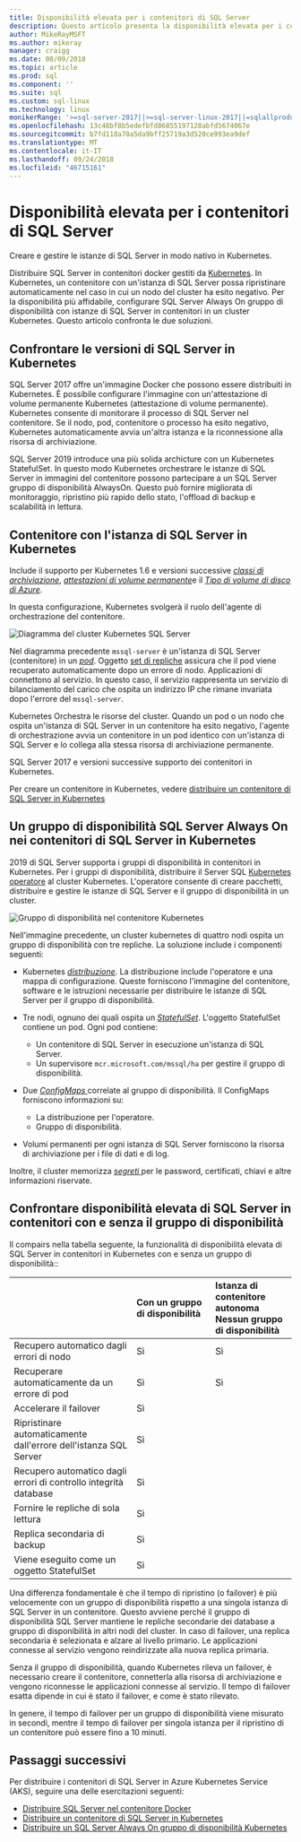 ```yaml
---
title: Disponibilità elevata per i contenitori di SQL Server
description: Questo articolo presenta la disponibilità elevata per i contenitori di SQL Server
author: MikeRayMSFT
ms.author: mikeray
manager: craigg
ms.date: 08/09/2018
ms.topic: article
ms.prod: sql
ms.component: ''
ms.suite: sql
ms.custom: sql-linux
ms.technology: linux
monikerRange: '>=sql-server-2017||>=sql-server-linux-2017||=sqlallproducts-allversions'
ms.openlocfilehash: 13c48bf8b5edefbfd86855197128abfd5674067e
ms.sourcegitcommit: b7fd118a70a5da9bff25719a3d520ce993ea9def
ms.translationtype: MT
ms.contentlocale: it-IT
ms.lasthandoff: 09/24/2018
ms.locfileid: "46715161"
---
```

# <a name="high-availability-for-sql-server-containers"></a>Disponibilità elevata per i contenitori di SQL Server

Creare e gestire le istanze di SQL Server in modo nativo in Kubernetes.

Distribuire SQL Server in contenitori docker gestiti da [Kubernetes](https://kubernetes.io/). In Kubernetes, un contenitore con un'istanza di SQL Server possa ripristinare automaticamente nel caso in cui un nodo del cluster ha esito negativo. Per la disponibilità più affidabile, configurare SQL Server Always On gruppo di disponibilità con istanze di SQL Server in contenitori in un cluster Kubernetes. Questo articolo confronta le due soluzioni.

## <a name="compare-sql-server-versions-on-kubernetes"></a>Confrontare le versioni di SQL Server in Kubernetes

SQL Server 2017 offre un'immagine Docker che possono essere distribuiti in Kubernetes. È possibile configurare l'immagine con un'attestazione di volume permanente Kubernetes (attestazione di volume permanente). Kubernetes consente di monitorare il processo di SQL Server nel contenitore. Se il nodo, pod, contenitore o processo ha esito negativo, Kubernetes automaticamente avvia un'altra istanza e la riconnessione alla risorsa di archiviazione.

SQL Server 2019 introduce una più solida archicture con un Kubernetes StatefulSet. In questo modo Kubernetes orchestrare le istanze di SQL Server in immagini del contenitore possono partecipare a un SQL Server gruppo di disponibilità AlwaysOn. Questo può fornire migliorata di monitoraggio, ripristino più rapido dello stato, l'offload di backup e scalabilità in lettura.  

## <a name="container-with-sql-server-instance-on-kubernetes"></a>Contenitore con l'istanza di SQL Server in Kubernetes

Include il supporto per Kubernetes 1.6 e versioni successive [ *classi di archiviazione*](http://kubernetes.io/docs/concepts/storage/storage-classes/), [ *attestazioni di volume permanente*](http://kubernetes.io/docs/concepts/storage/storage-classes/#persistentvolumeclaims)e il [  *Tipo di volume di disco di Azure*](https://github.com/kubernetes/examples/tree/master/staging/volumes/azure_disk). 

In questa configurazione, Kubernetes svolgerà il ruolo dell'agente di orchestrazione del contenitore. 

![Diagramma del cluster Kubernetes SQL Server](media/tutorial-sql-server-containers-kubernetes/kubernetes-sql.png)

Nel diagramma precedente `mssql-server` è un'istanza di SQL Server (contenitore) in un [ *pod*](http://kubernetes.io/docs/concepts/workloads/pods/pod/). Oggetto [set di repliche](http://kubernetes.io/docs/concepts/workloads/controllers/replicaset/) assicura che il pod viene recuperato automaticamente dopo un errore di nodo. Applicazioni di connettono al servizio. In questo caso, il servizio rappresenta un servizio di bilanciamento del carico che ospita un indirizzo IP che rimane invariata dopo l'errore del `mssql-server`.

Kubernetes Orchestra le risorse del cluster. Quando un pod o un nodo che ospita un'istanza di SQL Server in un contenitore ha esito negativo, l'agente di orchestrazione avvia un contenitore in un pod identico con un'istanza di SQL Server e lo collega alla stessa risorsa di archiviazione permanente.

SQL Server 2017 e versioni successive supporto dei contenitori in Kubernetes.

Per creare un contenitore in Kubernetes, vedere [distribuire un contenitore di SQL Server in Kubernetes](tutorial-sql-server-containers-kubernetes.md)

## <a name="a-sql-server-always-on-availability-group-on-sql-server-containers-in-kubernetes"></a>Un gruppo di disponibilità SQL Server Always On nei contenitori di SQL Server in Kubernetes

2019 di SQL Server supporta i gruppi di disponibilità in contenitori in Kubernetes. Per i gruppi di disponibilità, distribuire il Server SQL [Kubernetes operatore](http://coreos.com/blog/introducing-operators.html) al cluster Kubernetes. L'operatore consente di creare pacchetti, distribuire e gestire le istanze di SQL Server e il gruppo di disponibilità in un cluster.

![Gruppo di disponibilità nel contenitore Kubernetes](media/tutorial-sql-server-ag-containers-kubernetes/KubernetesCluster.png)

Nell'immagine precedente, un cluster kubernetes di quattro nodi ospita un gruppo di disponibilità con tre repliche. La soluzione include i componenti seguenti:

* Kubernetes [ *distribuzione*](http://kubernetes.io/docs/concepts/workloads/controllers/deployment/). La distribuzione include l'operatore e una mappa di configurazione. Queste forniscono l'immagine del contenitore, software e le istruzioni necessarie per distribuire le istanze di SQL Server per il gruppo di disponibilità.

* Tre nodi, ognuno dei quali ospita un [ *StatefulSet*](http://kubernetes.io/docs/concepts/workloads/controllers/statefulset/). L'oggetto StatefulSet contiene un pod. Ogni pod contiene:
  * Un contenitore di SQL Server in esecuzione un'istanza di SQL Server.
  * Un supervisore `mcr.microsoft.com/mssql/ha` per gestire il gruppo di disponibilità.

* Due [ *ConfigMaps* ](http://kubernetes.io/docs/tasks/configure-pod-container/configure-pod-configmap/) correlate al gruppo di disponibilità. Il ConfigMaps forniscono informazioni su:
  * La distribuzione per l'operatore.
  * Gruppo di disponibilità.

 * Volumi permanenti per ogni istanza di SQL Server forniscono la risorsa di archiviazione per i file di dati e di log.

Inoltre, il cluster memorizza [ *segreti* ](http://kubernetes.io/docs/concepts/configuration/secret/) per le password, certificati, chiavi e altre informazioni riservate.

## <a name="compare-sql-server-high-availabiltiy-on-containers-with-and-without-the-availability-group"></a>Confrontare disponibilità elevata di SQL Server in contenitori con e senza il gruppo di disponibilità

Il compairs nella tabella seguente, la funzionalità di disponibilità elevata di SQL Server in contenitori in Kubernetes con e senza un gruppo di disponibilità::

| |Con un gruppo di disponibilità | Istanza di contenitore autonoma<br/> Nessun gruppo di disponibilità
|:------|:------|:------
|Recupero automatico dagli errori di nodo | Sì | Sì
|Recuperare automaticamente da un errore di pod | Sì | Sì
|Accelerare il failover |Sì |
|Ripristinare automaticamente dall'errore dell'istanza SQL Server | Sì | 
|Recupero automatico dagli errori di controllo integrità database | Sì | 
|Fornire le repliche di sola lettura | Sì |
|Replica secondaria di backup | Sì | 
|Viene eseguito come un oggetto StatefulSet | Sì | 

Una differenza fondamentale è che il tempo di ripristino (o failover) è più velocemente con un gruppo di disponibilità rispetto a una singola istanza di SQL Server in un contenitore. Questo avviene perché il gruppo di disponibilità SQL Server mantiene le repliche secondarie dei database a gruppo di disponibilità in altri nodi del cluster. In caso di failover, una replica secondaria è selezionata e alzare al livello primario. Le applicazioni connesse al servizio vengono reindirizzate alla nuova replica primaria. 

Senza il gruppo di disponibilità, quando Kubernetes rileva un failover, è necessario creare il contenitore, connetterla alla risorsa di archiviazione e vengono riconnesse le applicazioni connesse al servizio. Il tempo di failover esatta dipende in cui è stato il failover, e come è stato rilevato. 

In genere, il tempo di failover per un gruppo di disponibilità viene misurato in secondi, mentre il tempo di failover per singola istanza per il ripristino di un contenitore può essere fino a 10 minuti.

## <a name="next-steps"></a>Passaggi successivi

Per distribuire i contenitori di SQL Server in Azure Kubernetes Service (AKS), seguire una delle esercitazioni seguenti:

* [Distribuire SQL Server nel contenitore Docker](sql-server-linux-configure-docker.md)
* [Distribuire un contenitore di SQL Server in Kubernetes](tutorial-sql-server-containers-kubernetes.md)
* [Distribuire un SQL Server Always On gruppo di disponibilità Kubernetes](tutorial-sql-server-ag-kubernetes.md)

